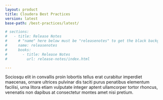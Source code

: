 ```yaml
---
layout: product
title: Cloudera Best Practices
version: latest
base-path: /best-practices/latest/

# sections:
#   - title: Release Notes
#     # "name" here below must be "releasenotes" to get the black background
#     name: releasenotes
#     books:
#       - title: Release Notes
#         url: release-notes/index.html

---
```

Sociosqu elit in convallis proin lobortis tellus erat curabitur
imperdiet maecenas, ornare ultrices pulvinar dis taciti purus penatibus
elementum facilisi, urna litora etiam vulputate integer aptent
ullamcorper tortor rhoncus, venenatis non dapibus at consectetur montes
amet nisi pretium.
